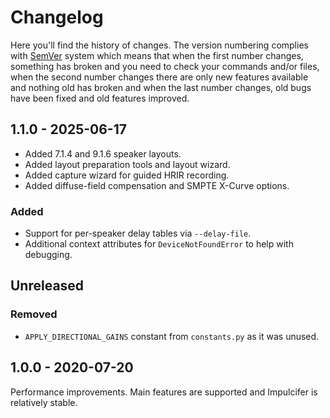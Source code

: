 # Changelog
Here you'll find the history of changes. The version numbering complies with [SemVer]() system which means that when the
first number changes, something has broken and you need to check your commands and/or files, when the second number
changes there are only new features available and nothing old has broken and when the last number changes, old bugs have
been fixed and old features improved.

## 1.1.0 - 2025-06-17
- Added 7.1.4 and 9.1.6 speaker layouts.
- Added layout preparation tools and layout wizard.
- Added capture wizard for guided HRIR recording.
- Added diffuse-field compensation and SMPTE X-Curve options.

### Added
- Support for per-speaker delay tables via `--delay-file`.
- Additional context attributes for `DeviceNotFoundError` to help with debugging.

## Unreleased
### Removed
- `APPLY_DIRECTIONAL_GAINS` constant from `constants.py` as it was unused.

## 1.0.0 - 2020-07-20
Performance improvements. Main features are supported and Impulcifer is relatively stable.

